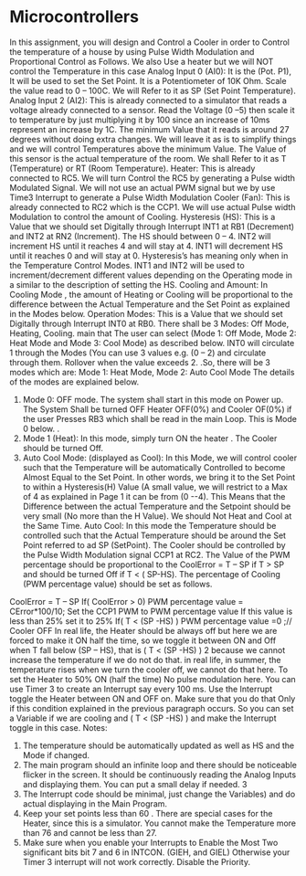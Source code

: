 # Microcontrollers
In this assignment, you will design and Control a Cooler in order to Control the temperature of a
house by using Pulse Width Modulation and Proportional Control as Follows. We also Use a
heater but we will NOT control the Temperature in this case
Analog Input 0 (AI0): It is the (Pot. P1), It will be used to set the Set Point. It is a Potentiometer
of 10K Ohm. Scale the value read to 0 – 100C.
We will Refer to it as SP (Set Point Temperature).
Analog Input 2 (AI2): This is already connected to a simulator that reads a voltage already
connected to a sensor. Read the Voltage (0 –5) then scale it to temperature by just multiplying
it by 100 since an increase of 10ms represent an increase by 1C. The minimum Value that it
reads is around 27 degrees without doing extra changes. We will leave it as is to simplify things
and we will control Temperatures above the minimum Value. The Value of this sensor is the
actual temperature of the room. 
We shall Refer to it as T (Temperature) or RT (Room Temperature).
Heater: This is already connected to RC5. We will turn Control the RC5 by generating a Pulse
width Modulated Signal. We will not use an actual PWM signal but we by use Time3 Interrupt
to generate a Pulse Width Modulation 
Cooler (Fan): This is already connected to RC2 which is the CCP1. We will use actual Pulse width
Modulation to control the amount of Cooling.
Hysteresis (HS): This is a Value that we should set Digitally through Interrupt INT1 at RB1
(Decrement) and INT2 at RN2 (Increment). The HS should between 0 – 4. INT2 will increment HS
until it reaches 4 and will stay at 4. INT1 will decrement HS until it reaches 0 and will stay at 0.
Hysteresis’s has meaning only when in the Temperature Control Modes. INT1 and INT2 will be
used to increment/decrement different values depending on the Operating mode in a similar to
the description of setting the HS.
Cooling and Amount: In Cooling Mode , the amount of Heating or Cooling will be proportional
to the difference between the Actual Temperature and the Set Point as explained in the Modes
below.
Operation Modes: This is a Value that we should set Digitally through Interrupt INT0 at RB0.
There shall be 3 Modes: Off Mode, Heating, Cooling. main that The user can select (Mode 1: Off
Mode, Mode 2: Heat Mode and Mode 3: Cool Mode) as described below. INT0 will circulate
1
through the Modes (You can use 3 values e.g. (0 – 2) and circulate through them. Rollover when
the value exceeds 2.
.So, there will be 3 modes which are: Mode 1: Heat Mode, Mode 2: Auto Cool Mode 
The details of the modes are explained below. 
1. Mode 0: OFF mode. The system shall start in this mode on Power up. The System Shall
be turned OFF Heater OFF(0%) and Cooler OF(0%) if the user Presses RB3 which shall be
read in the main Loop. This is Mode 0 below.
.
2. Mode 1 (Heat): In this mode, simply turn ON the heater . The Cooler should be turned
Off. 
3. Auto Cool Mode: (displayed as Cool): 
In this Mode, we will control cooler such that the Temperature will be automatically
Controlled to become Almost Equal to the Set Point. In other words, we bring it to the
Set Point to within a Hysteresis(H) Value (A small value, we will restrict to a Max of 4 as
explained in Page 1 it can be from (0 --4). This Means that the Difference between the
actual Temperature and the Setpoint should be very small (No more than the H Value).
 We should Not Heat and Cool at the Same Time. 
Auto Cool: In this mode the Temperature should be controlled such that the Actual
Temperature should be around the Set Point referred to ad SP (SetPoint). The
Cooler should be controlled by the Pulse Width Modulation signal CCP1 at RC2. The
Value of the PWM percentage should be proportional to the CoolError = T – SP if T >
SP and should be turned Off if T < ( SP-HS). The percentage of Cooling (PWM
percentage value) should be set as follows.
 
 CoolError = T – SP
 If( CoolError > 0)
 PWM percentage value = CError*100/10; 
 Set the CCP1 PWM to PWM percentage value
If this value is less than 25% set it to 25%
 If( T < (SP -HS) )
PWM percentage value =0 ;// Cooler OFF
In real life, the Heater should be always off but here we are forced to make it ON half the time,
so we toggle it between ON and Off when T fall below (SP – HS), that is ( T < (SP -HS) )
2
because we cannot increase the temperature if we do not do that. in real life, in summer, the
temperature rises when we turn the cooler off, we cannot do that here.
To set the Heater to 50% ON (half the time) No pulse modulation here. You can use Timer 3 to
create an Interrupt say every 100 ms. Use the Interrupt toggle the Heater between ON and
OFF on. Make sure that you do that Only if this condition explained in the previous paragraph
occurs. So you can set a Variable if we are cooling and ( T < (SP -HS) ) and make the Interrupt
toggle in this case.
Notes: 
1. The temperature should be automatically updated as well as HS and the Mode if
changed.
2. The main program should an infinite loop and there should be noticeable flicker in the
screen. It should be continuously reading the Analog Inputs and displaying them. You
can put a small delay if needed.
3
3. The Interrupt code should be minimal, just change the Variables) and do actual
displaying in the Main Program.
4. Keep your set points less than 60 . There are special cases for the Heater, since this is a
simulator. You cannot make the Temperature more than 76 and cannot be less than 27.
5. Make sure when you enable your Interrupts to Enable the Most Two significant bits bit 7
and 6 in INTCON. (GIEH, and GIEL) Otherwise your Timer 3 interrupt will not work
correctly. Disable the Priority.
